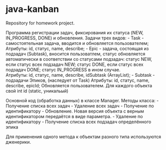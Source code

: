 # java-kanban
Repository for homework project.

Программа регистрации задач, фиксирования их статуса (NEW, IN_PROGRESS, DONE) и обновления.
Задачи трех видов: 
    - Task - самостоятельная задача, вводится и обновляется пользователем;
             Атрибуты: id, статус, name, describe;
    - Epic - задача, состоящая из подзадач (Subtask), вносится пользоватлем, 
             статус обновляется автоматически в соответствии со статусами подзадач:
                статус NEW, если статус всех подзадач NEW;
                статус DONE, если статус всех подзадач DONE;
                статус IN_PROGRESS в ином случае.  
            Атрибуты: id, статус, name, describe, idSubtask (ArrayList<Integer>);
    - Subtask - подзадачи Эпиков, (наследует от Task)
            Атрибуты: id, статус, name, describe, epicId;
            Обновляется пользователем. 
Для каждого объекта свой int id (static, уникальый) 

Основной код (обработка данных) в классе Manager.
    Методы класса:
        - Получение списка всех задач
        - Удаление всех задач
        - Получение по идентификатору
        - Обновление. Новая версия объекта с верным идентификатором передаётся в виде параметра.
        - Удаление по идентификатору
        - Получение списка всех подзадач определённого эпика

Для применения одного метода к объектам разного типа используются дженерики.
